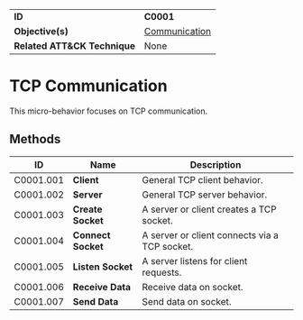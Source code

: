 |||
|---|---|
|**ID**|**C0001**|
|**Objective(s)**|[Communication](https://github.com/MBCProject/mbc-markdown/tree/master/micro-behaviors/communication)|
|**Related ATT&CK Technique**|None|


TCP Communication
=================
This micro-behavior focuses on TCP communication. 

Methods
-------
|ID|Name|Description|
|---|---|---|
|C0001.001|**Client**|General TCP client behavior.|
|C0001.002|**Server**|General TCP server behavior.|
|C0001.003|**Create Socket**|A server or client creates a TCP socket.|
|C0001.004|**Connect Socket**|A server or client connects via a TCP socket.|
|C0001.005|**Listen Socket**|A server listens for client requests.|
|C0001.006|**Receive Data**|Receive data on socket.|
|C0001.007|**Send Data**|Send data on socket.|
